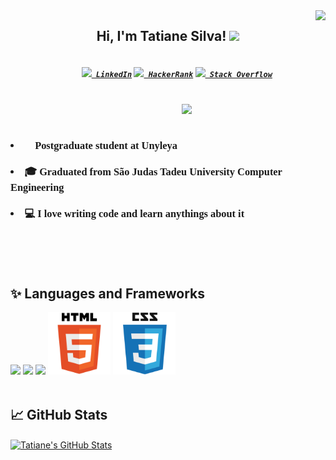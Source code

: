 <img align="right" src="https://visitor-badge.laobi.icu/badge?page_id=Tatiane3007.Tatiane3007">

<h2 align="center"> Hi, I'm Tatiane Silva! <img src="https://emojis.slackmojis.com/emojis/images/1588315024/8823/hyperkitty.gif?1588315024" width="50"></h2>


<h5 align="center">
  <code>
    <a href="https://www.linkedin.com/in/tatiane-silva-44827816a/" title="LinkedIn Profile"><img width="22" src="https://github.com/zumrudu-anka/zumrudu-anka/blob/master/images/linkedin.svg"> LinkedIn</a></code>
  <code><a href="https://www.hackerrank.com/tatiane8silva201" title="HackerRank Profile"><img width="22" src="https://github.com/zumrudu-anka/zumrudu-anka/blob/master/images/hackerrank.png"> HackerRank</a></code>
  <code><a href="https://stackoverflow.com/users/15858281/tatiane3007?tab=profile" title="Stack Overflow Profile"><img width="22" src="https://github.com/zumrudu-anka/zumrudu-anka/blob/master/images/stackoverflow.svg"> Stack Overflow</a></code>
  <br>
  <br>
</h5>


<div>
  <img align="right" src="https://raw.githubusercontent.com/rahul-jha98/rahul-jha98/main/techstack.gif" width="230">
    <p align="left">
      <br>
      <br>
      <h3 style="font-family:Georgia">
        <li>🔬 Postgraduate student at Unyleya</li>
        <br>
        <li>🎓 Graduated from São Judas Tadeu University Computer Engineering</li>
        <br>
        <li>💻 I love writing code and learn anythings about it</li>
        <br>
      </h3>
    </p>
</div>

<!--
**Tatiane3007/Tatiane3007** is a ✨ _special_ ✨ repository because its `README.md` (this file) appears on your GitHub profile.

Here are some ideas to get you started:

- 🔭 I’m currently working on ...
- 🌱 I’m currently learning ...
- 👯 I’m looking to collaborate on ...
- 🤔 I’m looking for help with ...
- 💬 Ask me about ...
- 📫 How to reach me: ...
- 😄 Pronouns: ...
- ⚡ Fun fact: ...
-->



</br>
</br>

## :sparkles: Languages and Frameworks

<p align="left">
  <img src="https://i.giphy.com/media/LMt9638dO8dftAjtco/200.webp" width="100">
  <img src="https://media3.giphy.com/media/ln7z2eWriiQAllfVcn/200w.webp" width="100">
  <img src="https://i.giphy.com/media/eNAsjO55tPbgaor7ma/200w.webp" width="100">
  <img src="https://raw.githubusercontent.com/devicons/devicon/master/icons/html5/html5-original-wordmark.svg" width="100">
  <img src="https://raw.githubusercontent.com/github/explore/80688e429a7d4ef2fca1e82350fe8e3517d3494d/topics/css/css.png" width="100"><br><br>
</p>



## &#x1f4c8; GitHub Stats

<!--a href="https://github.com/Tatiane3007/Tatiane3007">
  <img align="center" src="https://github-readme-stats.vercel.app/api/top-langs/?username=Tatiane3007&title_color=ffffff&text_color=c9cacc&icon_color=2bbc8a&bg_color=1d1f21"/>
</a-->

<a href="https://github.com/Tatiane3007/Tatiane3007">
  <img align="center" src="https://github-readme-stats.vercel.app/api?username=Tatiane3007&show_icons=true&line_height=27&count_private=true&title_color=ffffff&text_color=c9cacc&icon_color=2bbc8a&bg_color=1d1f21" alt="Tatiane's GitHub Stats" />
</a>



